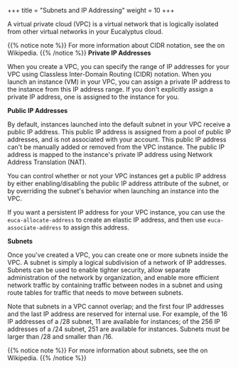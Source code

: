 +++
title = "Subnets and IP Addressing"
weight = 10
+++

A virtual private cloud (VPC) is a virtual network that is logically isolated from other virtual networks in your Eucalyptus cloud. 


{{% notice note %}}
For more information about CIDR notation, see the on Wikipedia. 
{{% /notice %}}
**Private IP Addresses** 

When you create a VPC, you can specify the range of IP addresses for your VPC using Classless Inter-Domain Routing (CIDR) notation. When you launch an instance (VM) in your VPC, you can assign a private IP address to the instance from this IP address range. If you don't explicitly assign a private IP address, one is assigned to the instance for you. 

**Public IP Addresses** 

By default, instances launched into the default subnet in your VPC receive a public IP address. This public IP address is assigned from a pool of public IP addresses, and is not associated with your account. This public IP address can't be manually added or removed from the VPC instance. The public IP address is mapped to the instance's private IP address using Network Address Translation (NAT). 

You can control whether or not your VPC instances get a public IP address by either enabling/disabling the public IP address attribute of the subnet, or by overriding the subnet's behavior when launching an instance into the VPC. 

If you want a persistent IP address for your VPC instance, you can use the `euca-allocate-address` to create an elastic IP address, and then use `euca-associate-address` to assign this address. 

**Subnets** 

Once you've created a VPC, you can create one or more subnets inside the VPC. A subnet is simply a logical subdivision of a network of IP addresses. Subnets can be used to enable tighter security, allow separate administration of the network by organization, and enable more efficient network traffic by containing traffic between nodes in a subnet and using route tables for traffic that needs to move between subnets. 

Note that subnets in a VPC cannot overlap; and the first four IP addresses and the last IP address are reserved for internal use. For example, of the 16 IP addresses of a /28 subnet, 11 are available for instances; of the 256 IP addresses of a /24 subnet, 251 are available for instances. Subnets must be larger than /28 and smaller than /16. 


{{% notice note %}}
For more information about subnets, see the on Wikipedia. 
{{% /notice %}}
